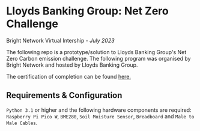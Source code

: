 # Lloyds Banking Group: Net Zero Challenge 
Bright Network Virtual Intership - *July 2023*

<p>The following repo is a prototype/solution to Lloyds Banking Group's Net Zero Carbon emission challenge. The following program was organised by Bright Network and hosted by Lloyds Banking Group.</p>
<p>The certification of completion can be found <a href="https://www.brightnetwork.co.uk/certificates/bright-network-ieuk-2023-on-de_kzw8daplahp6iy/" >here.</a></p>

## Requirements & Configuration 
`Python 3.1` or higher and the following hardware components are required: `Raspberry Pi Pico W`, `BME280`, `Soil Moisture Sensor`, `Breadboard` and `Male to Male Cables`.
